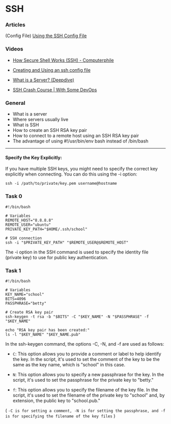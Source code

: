 # SSH

### Articles

(Config File) [Using the SSH Config File
](https://linuxize.com/post/using-the-ssh-config-file/)

### Videos

- [How Secure Shell Works (SSH) - Computerphile](https://www.youtube.com/watch?v=ORcvSkgdA58)

- [Creating and Using an ssh config file](https://www.youtube.com/watch?v=bO9eX5JIHdE)

- [What is a Server? (Deepdive)](https://www.youtube.com/watch?v=VXmvM2QtuMU)

- [SSH Crash Course | With Some DevOps](https://www.youtube.com/watch?v=hQWRp-FdTpc)

### General

- What is a server
- Where servers usually live
- What is SSH
- How to create an SSH RSA key pair
- How to connect to a remote host using an SSH RSA key pair
- The advantage of using #!/usr/bin/env bash instead of /bin/bash

---

#### Specify the Key Explicitly:

If you have multiple SSH keys, you might need to specify the correct key explicitly when connecting. You can do this using the -i option:

    ssh -i /path/to/private/key.pem username@hostname

### Task 0

```
#!/bin/bash

# Variables
REMOTE_HOST="8.8.8.8"
REMOTE_USER="ubuntu"
PRIVATE_KEY_PATH="$HOME/.ssh/school"

# SSH connection
ssh -i "$PRIVATE_KEY_PATH" "$REMOTE_USER@$REMOTE_HOST"
```

The -i option in the SSH command is used to specify the identity file (private key) to use for public key authentication.

### Task 1

```
#!/bin/bash

# Variables
KEY_NAME="school"
BITS=4096
PASSPHRASE="betty"

# Create RSA key pair
ssh-keygen -t rsa -b "$BITS" -C "$KEY_NAME" -N "$PASSPHRASE" -f "$KEY_NAME"

echo "RSA key pair has been created:"
ls -l "$KEY_NAME" "$KEY_NAME.pub"

```

In the ssh-keygen command, the options -C, -N, and -f are used as follows:

- `C`: This option allows you to provide a comment or label to help identify the key. In the script, it's used to set the comment of the key to be the same as the key name, which is "school" in this case.

- `N`: This option allows you to specify a new passphrase for the key. In the script, it's used to set the passphrase for the private key to "betty."

- `f`: This option allows you to specify the filename of the key file. In the script, it's used to set the filename of the private key to "school" and, by extension, the public key to "school.pub."

(
`-C is for setting a comment, -N is for setting the passphrase, and -f is for specifying the filename of the key files`
)
